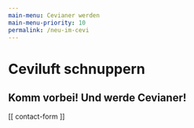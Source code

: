 ```yaml
---
main-menu: Cevianer werden
main-menu-priority: 10
permalink: /neu-im-cevi
---
```


# Ceviluft schnuppern

## Komm vorbei! Und werde Cevianer!

[[ contact-form ]]